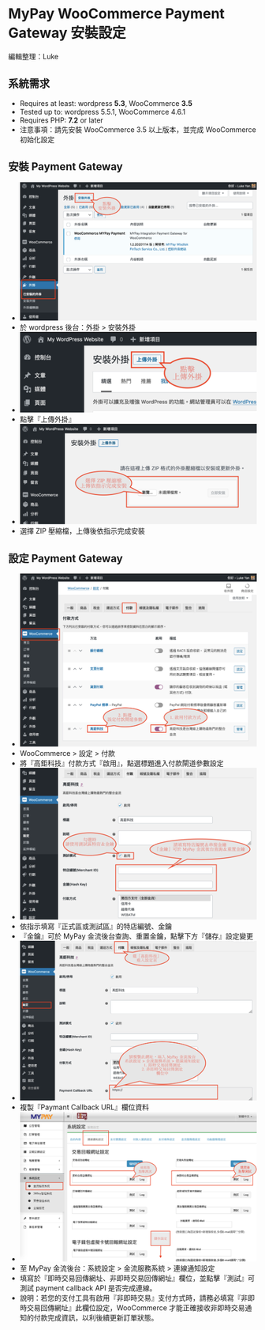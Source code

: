 MyPay WooCommerce Payment Gateway 安裝設定
====
編輯整理：Luke

## 系統需求
* Requires at least: wordpress **5.3**, WooCommerce **3.5**
* Tested up to: wordpress 5.5.1, WooCommerce 4.6.1
* Requires PHP: **7.2** or later
* 注意事項：請先安裝 WooCommerce 3.5 以上版本，並完成 WooCommerce 初始化設定

## 安裝 Payment Gateway
* ![Image](./img/install-1.png)
* 於 wordpress 後台：外掛 > 安裝外掛
* ![Image](./img/install-2.png)
* 點擊『上傳外掛』
* ![Image](./img/install-3.png)
* 選擇 ZIP 壓縮檔，上傳後依指示完成安裝

## 設定 Payment Gateway
* ![Image](./img/setup-1.png)
* WooCommerce > 設定 > 付款
* 將『高鉅科技』付款方式『啟用』，點選標題進入付款閘道參數設定
* ![Image](./img/setup-2.png)
* 依指示填寫『正式區或測試區』的特店編號、金鑰
* 『金鑰』可於 MyPay 金流後台查詢、重置金鑰，點擊下方『儲存』設定變更
* ![Image](./img/setup-3.png)
* 複製『Paymant Callback URL』欄位資料
* ![Image](./img/setup-4.png)
* 至 MyPay 金流後台：系統設定 > 金流服務系統 > 連線通知設定
* 填寫於『即時交易回傳網址、非即時交易回傳網址』欄位，並點擊『測試』可測試 payment callback API 是否完成連線。
* 說明：若您的支付工具有啟用『非即時交易』支付方式時，請務必填寫『非即時交易回傳網址』此欄位設定，WooCommerce 才能正確接收非即時交易通知的付款完成資訊，以利後續更新訂單狀態。

